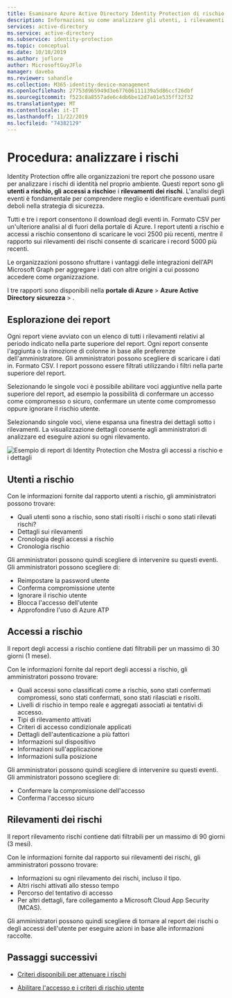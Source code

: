 ```yaml
---
title: Esaminare Azure Active Directory Identity Protection di rischio
description: Informazioni su come analizzare gli utenti, i rilevamenti e gli accessi a rischio in Azure Active Directory Identity Protection
services: active-directory
ms.service: active-directory
ms.subservice: identity-protection
ms.topic: conceptual
ms.date: 10/18/2019
ms.author: joflore
author: MicrosoftGuyJFlo
manager: daveba
ms.reviewer: sahandle
ms.collection: M365-identity-device-management
ms.openlocfilehash: 27753d965949d3e677606111139a5d86ccf26dbf
ms.sourcegitcommit: f523c8a8557ade6c4db6be12d7a01e535ff32f32
ms.translationtype: MT
ms.contentlocale: it-IT
ms.lasthandoff: 11/22/2019
ms.locfileid: "74382129"
---
```

# <a name="how-to-investigate-risk"></a>Procedura: analizzare i rischi

Identity Protection offre alle organizzazioni tre report che possono usare per analizzare i rischi di identità nel proprio ambiente. Questi report sono gli **utenti a rischio, gli** **accessi a rischio**e i **rilevamenti dei rischi**. L'analisi degli eventi è fondamentale per comprendere meglio e identificare eventuali punti deboli nella strategia di sicurezza.

Tutti e tre i report consentono il download degli eventi in. Formato CSV per un'ulteriore analisi al di fuori della portale di Azure. I report utenti a rischio e accessi a rischio consentono di scaricare le voci 2500 più recenti, mentre il rapporto sui rilevamenti dei rischi consente di scaricare i record 5000 più recenti.

Le organizzazioni possono sfruttare i vantaggi delle integrazioni dell'API Microsoft Graph per aggregare i dati con altre origini a cui possono accedere come organizzazione.

I tre rapporti sono disponibili nella **portale di Azure** > **Azure Active Directory** **sicurezza** > .

## <a name="navigating-the-reports"></a>Esplorazione dei report

Ogni report viene avviato con un elenco di tutti i rilevamenti relativi al periodo indicato nella parte superiore del report. Ogni report consente l'aggiunta o la rimozione di colonne in base alle preferenze dell'amministratore. Gli amministratori possono scegliere di scaricare i dati in. Formato CSV. I report possono essere filtrati utilizzando i filtri nella parte superiore del report.

Selezionando le singole voci è possibile abilitare voci aggiuntive nella parte superiore del report, ad esempio la possibilità di confermare un accesso come compromesso o sicuro, confermare un utente come compromesso oppure ignorare il rischio utente.

Selezionando singole voci, viene espansa una finestra dei dettagli sotto i rilevamenti. La visualizzazione dettagli consente agli amministratori di analizzare ed eseguire azioni su ogni rilevamento. 

![Esempio di report di Identity Protection che Mostra gli accessi a rischio e i dettagli](./media/howto-identity-protection-investigate-risk/identity-protection-risky-sign-ins-report.png)

## <a name="risky-users"></a>Utenti a rischio

Con le informazioni fornite dal rapporto utenti a rischio, gli amministratori possono trovare:

- Quali utenti sono a rischio, sono stati risolti i rischi o sono stati rilevati rischi?
- Dettagli sui rilevamenti
- Cronologia degli accessi a rischio
- Cronologia rischio
 
Gli amministratori possono quindi scegliere di intervenire su questi eventi. Gli amministratori possono scegliere di:

- Reimpostare la password utente
- Conferma compromissione utente
- Ignorare il rischio utente
- Blocca l'accesso dell'utente
- Approfondire l'uso di Azure ATP

## <a name="risky-sign-ins"></a>Accessi a rischio

Il report degli accessi a rischio contiene dati filtrabili per un massimo di 30 giorni (1 mese).

Con le informazioni fornite dal report degli accessi a rischio, gli amministratori possono trovare:

- Quali accessi sono classificati come a rischio, sono stati confermati compromessi, sono stati confermati, sono stati rilasciati e risolti.
- Livelli di rischio in tempo reale e aggregati associati ai tentativi di accesso.
- Tipi di rilevamento attivati
- Criteri di accesso condizionale applicati
- Dettagli dell'autenticazione a più fattori
- Informazioni sul dispositivo
- Informazioni sull'applicazione
- Informazioni sulla posizione

Gli amministratori possono quindi scegliere di intervenire su questi eventi. Gli amministratori possono scegliere di:

- Confermare la compromissione dell'accesso
- Conferma l'accesso sicuro

## <a name="risk-detections"></a>Rilevamenti dei rischi

Il report rilevamento rischi contiene dati filtrabili per un massimo di 90 giorni (3 mesi).

Con le informazioni fornite dal rapporto sui rilevamenti dei rischi, gli amministratori possono trovare:

- Informazioni su ogni rilevamento dei rischi, incluso il tipo.
- Altri rischi attivati allo stesso tempo
- Percorso del tentativo di accesso
- Per altri dettagli, fare collegamento a Microsoft Cloud App Security (MCAS).

Gli amministratori possono quindi scegliere di tornare al report dei rischi o degli accessi dell'utente per eseguire azioni in base alle informazioni raccolte.

## <a name="next-steps"></a>Passaggi successivi

- [Criteri disponibili per attenuare i rischi](concept-identity-protection-policies.md)

- [Abilitare l'accesso e i criteri di rischio utente](howto-identity-protection-configure-risk-policies.md)
